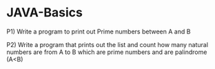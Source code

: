 # JAVA-Basics

P1) Write a program to print out Prime numbers between A and B

P2) Write a program that prints out the list and count how many natural numbers are from A to B which are prime numbers and are palindrome (A<B)
